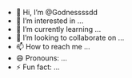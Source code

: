 - 👋 Hi, I’m @Godnessssdd
- 👀 I’m interested in ...
- 🌱 I’m currently learning ...
- 💞️ I’m looking to collaborate on ...
- 📫 How to reach me ...
- 😄 Pronouns: ...
- ⚡ Fun fact: ...

<!---
Godnessssdd/Godnessssdd is a ✨ special ✨ repository because its `README.md` (this file) appears on your GitHub profile.
You can click the Preview link to take a look at your changes.
--->
